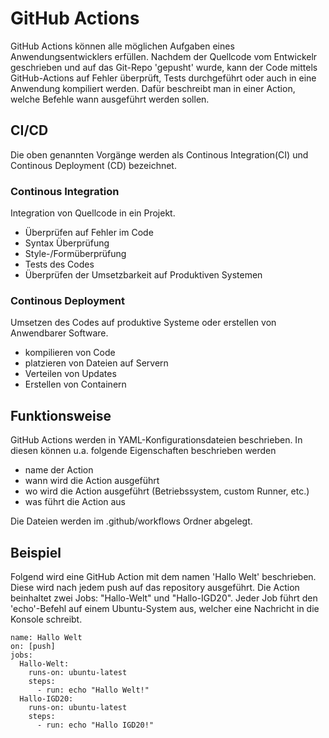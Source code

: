 # GitHub Actions
GitHub Actions können alle möglichen Aufgaben eines Anwendungsentwicklers erfüllen. Nachdem der Quellcode vom Entwickelr geschrieben und auf das Git-Repo 'gepusht' wurde, kann der Code mittels GitHub-Actions auf Fehler überprüft, Tests durchgeführt oder auch in eine Anwendung kompiliert werden. Dafür beschreibt man in einer Action, welche Befehle wann ausgeführt werden sollen.

## CI/CD
Die oben genannten Vorgänge werden als Continous Integration(CI) und Continous Deployment (CD) bezeichnet.
### Continous Integration
Integration von Quellcode in ein Projekt.
- Überprüfen auf Fehler im Code
- Syntax Überprüfung
- Style-/Formüberprüfung
- Tests des Codes
- Überprüfen der Umsetzbarkeit auf Produktiven Systemen

### Continous Deployment
Umsetzen des Codes auf produktive Systeme oder erstellen von Anwendbarer Software.
- kompilieren von Code
- platzieren von Dateien auf Servern
- Verteilen von Updates
- Erstellen von Containern

## Funktionsweise
GitHub Actions werden in YAML-Konfigurationsdateien beschrieben. In diesen können u.a. folgende Eigenschaften beschrieben werden
- name der Action
- wann wird die Action ausgeführt
- wo wird die Action ausgeführt (Betriebssystem, custom Runner, etc.)
- was führt die Action aus

Die Dateien werden im .github/workflows Ordner abgelegt.

## Beispiel
Folgend wird eine GitHub Action mit dem namen 'Hallo Welt' beschrieben. Diese wird nach jedem push auf das repository ausgeführt. Die Action beinhaltet zwei Jobs: "Hallo-Welt" und "Hallo-IGD20". Jeder Job führt den 'echo'-Befehl auf einem Ubuntu-System aus, welcher eine Nachricht in die Konsole schreibt.
```
name: Hallo Welt
on: [push]
jobs:
  Hallo-Welt:
    runs-on: ubuntu-latest
    steps:
      - run: echo "Hallo Welt!"
  Hallo-IGD20:
    runs-on: ubuntu-latest
    steps:
      - run: echo "Hallo IGD20!"
```